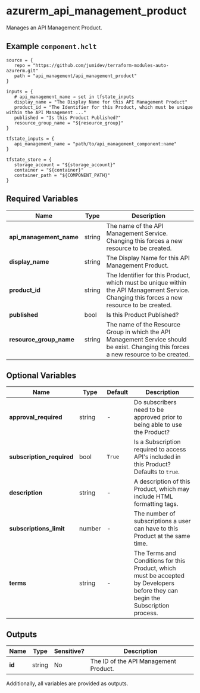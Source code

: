 # azurerm_api_management_product

Manages an API Management Product.

## Example `component.hclt`

```hcl
source = {
   repo = "https://github.com/jumidev/terraform-modules-auto-azurerm.git"   
   path = "api_management/api_management_product"   
}

inputs = {
   # api_management_name → set in tfstate_inputs
   display_name = "The Display Name for this API Management Product"   
   product_id = "The Identifier for this Product, which must be unique within the API Management ..."   
   published = "Is this Product Published?"   
   resource_group_name = "${resource_group}"   
}

tfstate_inputs = {
   api_management_name = "path/to/api_management_component:name"   
}

tfstate_store = {
   storage_account = "${storage_account}"   
   container = "${container}"   
   container_path = "${COMPONENT_PATH}"   
}

```

## Required Variables

| Name | Type |  Description |
| ---- | --------- |  ----------- |
| **api_management_name** | string |  The name of the API Management Service. Changing this forces a new resource to be created. | 
| **display_name** | string |  The Display Name for this API Management Product. | 
| **product_id** | string |  The Identifier for this Product, which must be unique within the API Management Service. Changing this forces a new resource to be created. | 
| **published** | bool |  Is this Product Published? | 
| **resource_group_name** | string |  The name of the Resource Group in which the API Management Service should be exist. Changing this forces a new resource to be created. | 

## Optional Variables

| Name | Type |  Default  |  Description |
| ---- | --------- |  ----------- | ----------- |
| **approval_required** | string |  -  |  Do subscribers need to be approved prior to being able to use the Product? | 
| **subscription_required** | bool |  `True`  |  Is a Subscription required to access API's included in this Product? Defaults to `true`. | 
| **description** | string |  -  |  A description of this Product, which may include HTML formatting tags. | 
| **subscriptions_limit** | number |  -  |  The number of subscriptions a user can have to this Product at the same time. | 
| **terms** | string |  -  |  The Terms and Conditions for this Product, which must be accepted by Developers before they can begin the Subscription process. | 



## Outputs

| Name | Type | Sensitive? | Description |
| ---- | ---- | --------- | --------- |
| **id** | string | No  | The ID of the API Management Product. | 

Additionally, all variables are provided as outputs.
